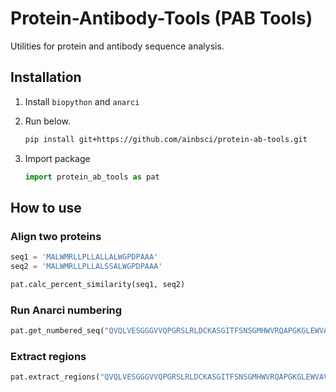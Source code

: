 # Protein-Antibody-Tools (PAB Tools)

Utilities for protein and antibody sequence analysis.

## Installation

1. Install `biopython` and `anarci`
2. Run below.

    ```sh
    pip install git+https://github.com/ainbsci/protein-ab-tools.git
    ```

3. Import package

    ```python
    import protein_ab_tools as pat
    ```

## How to use

### Align two proteins

```python
seq1 = 'MALWMRLLPLLALLALWGPDPAAA'
seq2 = 'MALWMRLLPLLALSSALWGPDPAAA'

pat.calc_percent_similarity(seq1, seq2)
```

### Run Anarci numbering

```python
pat.get_numbered_seq("QVQLVESGGGVVQPGRSLRLDCKASGITFSNSGMHWVRQAPGKGLEWVAVIWYDGSKRYYADSVKGRFTISRNSKNTLFLQMNSLRAEDTAVYYCATNDDYWGQGTLVTTVSS")
```

### Extract regions

```python
pat.extract_regions("QVQLVESGGGVVQPGRSLRLDCKASGITFSNSGMHWVRQAPGKGLEWVAVIWYDGSKRYYADSVKGRFTISRNSKNTLFLQMNSLRAEDTAVYYCATNDDYWGQGTLVTTVSS")
```
